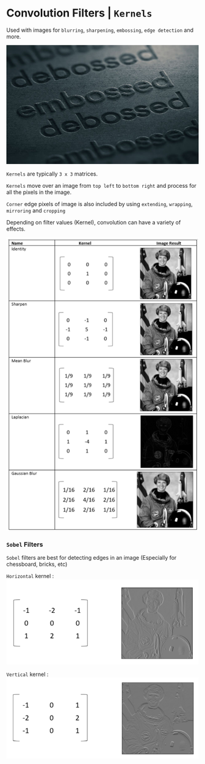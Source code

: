 # Convolution Filters | `Kernels`

Used with images for `blurring`, `sharpening`, `embossing`, `edge detection` and more.

![Emboss - Deboss](Image/EmbossDeboss.jpg)

`Kernels` are typically `3 x 3` matrices.

`Kernels` move over an image from `top left` to `bottom right` and process for all the pixels in the image.

`Corner` edge pixels of image is also included by using `extending`, `wrapping`, `mirroring` and `cropping`

Depending on filter values (Kernel), convolution can have a variety of effects.

![Kernel](Image/Kernel.png)

### `Sobel` Filters

`Sobel` filters are best for detecting edges in an image (Especially for chessboard, bricks, etc)

`Horizontal` kernel :
![Horizontal Kernel](Image/HorizontalSobel.png)

`Vertical` kernel :
![Vertical Kernel](Image/VerticalSobel.png)
